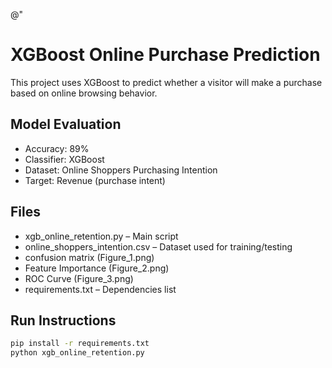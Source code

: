 @"
# XGBoost Online Purchase Prediction

This project uses XGBoost to predict whether a visitor will make a purchase based on online browsing behavior.

## Model Evaluation

- Accuracy: 89%
- Classifier: XGBoost
- Dataset: Online Shoppers Purchasing Intention
- Target: Revenue (purchase intent)

## Files
- xgb_online_retention.py – Main script
- online_shoppers_intention.csv – Dataset used for training/testing
- confusion matrix (Figure_1.png) 
- Feature Importance (Figure_2.png)
- ROC Curve (Figure_3.png)
- requirements.txt – Dependencies list

## Run Instructions

```bash
pip install -r requirements.txt
python xgb_online_retention.py
